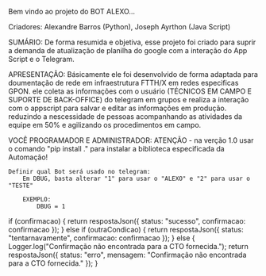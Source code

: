 Bem vindo ao projeto do BOT ALEXO...

Criadores: 
    Alexandre Barros (Python),
    Joseph Ayrthon (Java Script)

SUMÁRIO:
    De forma resumida e objetiva, esse projeto foi criado para suprir a demanda de atualização de planilha do google com a interação do App Script e o Telegram. 

APRESENTAÇÃO:
    Básicamente ele foi desenvolvido de forma adaptada para doumentação de rede em infraestrutura FTTH/X em redes especificas GPON. ele coleta as informações com o usuário (TÉCNICOS EM CAMPO E SUPORTE DE BACK-OFFICE) do telegram em grupos
e realiza a interação com o appscript para salvar e editar as informações em produção. reduzindo a nescessidade de pessoas acompanhando as atividades da equipe em 50% e agilizando os procedimentos em campo.

VOCÊ PROGRAMADOR E ADMINISTRADOR:
    ATENÇÃO - na verção 1.0 usar o comando "pip install ." para instalar a biblioteca especificada da Automação!
    
    Definir qual Bot será usado no telegram:
        Em DBUG, basta alterar "1" para usar o "ALEXO" e "2" para usar o "TESTE"
    
        EXEMPLO:
            DBUG = 1



  if (confirmacao) {
    return respostaJson({
      status: "sucesso",
      confirmacao: confirmacao
    });
  } else if (outraCondicao) {
    return respostaJson({
      status: "tentarnavamente",
      confirmacao: confirmacao
    });
  } else {
    Logger.log("Confirmação não encontrada para a CTO fornecida.");
    return respostaJson({
      status: "erro",
      mensagem: "Confirmação não encontrada para a CTO fornecida."
    });
  }